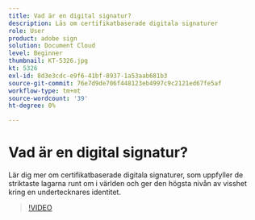 ```yaml
---
title: Vad är en digital signatur?
description: Läs om certifikatbaserade digitala signaturer
role: User
product: adobe sign
solution: Document Cloud
level: Beginner
thumbnail: KT-5326.jpg
kt: 5326
exl-id: 8d3e3cdc-e9f6-41bf-8937-1a53aab681b3
source-git-commit: 76e7d9de706f448123eb4997c9c2121ed67fe5af
workflow-type: tm+mt
source-wordcount: '39'
ht-degree: 0%

---
```


# Vad är en digital signatur?

Lär dig mer om certifikatbaserade digitala signaturer, som uppfyller de striktaste lagarna runt om i världen och ger den högsta nivån av visshet kring en undertecknares identitet.

>[!VIDEO](https://video.tv.adobe.com/v/337130?hidetitle=true)
